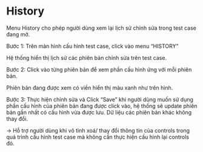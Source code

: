 # History

Menu History cho phép người dùng xem lại lịch sử chỉnh sửa trong test case đang mở.

Bước 1: Trên màn hình cấu hình test case, click vào menu “HISTORY”

Hệ thống hiển thị lịch sử các phiên bản chỉnh sửa trên test case.

Bước 2: Click vào từng phiên bản để xem phần cấu hình ứng với mỗi phiên bản.

Phiên bản đang được xem có viền hiển thị màu xanh như trên hình.

Bước 3: Thực hiện chỉnh sửa và Click “Save” khi người dùng muốn sử dụng phần cấu hình của phiên bản đang được click vào, hệ thống sẽ update phiên bản gần nhất có cấu hình vừa được lưu. Dữ liệu các phiên bản khác không thay đổi.

->	Hỗ trợ người dùng khi vô tình xoá/ thay đổi thông tin của controls trong quá trình cấu hình test case mà không cần thực hiện cấu hình lại controls đó.


